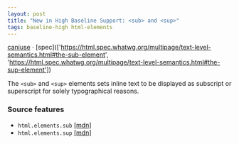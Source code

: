 ```yaml
---
layout: post
title: "New in High Baseline Support: <sub> and <sup>"
tags: baseline-high html-elements
---
```


[caniuse](https://caniuse.com/?search=sub-sup) · [spec](['https://html.spec.whatwg.org/multipage/text-level-semantics.html#the-sub-element', 'https://html.spec.whatwg.org/multipage/text-level-semantics.html#the-sup-element'])

The `<sub>` and `<sup>` elements sets inline text to be displayed as subscript or superscript for solely typographical reasons.

### Source features

- ``html.elements.sub`` [[mdn]](https://https://developer.mozilla.org/en-US/search?q=html.elements.sub)
- ``html.elements.sup`` [[mdn]](https://https://developer.mozilla.org/en-US/search?q=html.elements.sup)

